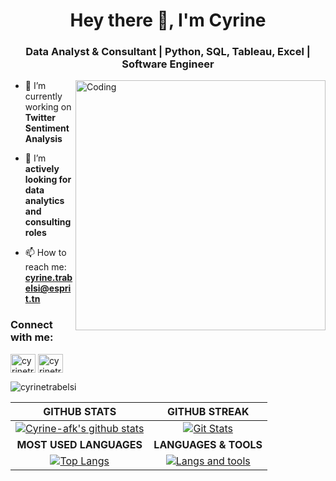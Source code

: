 <h1 align="center">Hey there 👋, I'm Cyrine</h1>
<h3 align="center"> Data Analyst & Consultant | Python, SQL, Tableau, Excel | Software Engineer </h3>
<img align="right" alt="Coding" width="400" src="https://media.giphy.com/media/3ornk57KwDXf81rjWM/giphy.gif">

- 🌱 I’m currently working on **Twitter Sentiment Analysis**

- 🔭 I’m **actively looking for data analytics and consulting roles** 

- 📫 How to reach me: **cyrine.trabelsi@esprit.tn**

<h3 align="left">Connect with me:</h3>
<p align="left">
<a href="https://www.linkedin.com/in/cyrine-trabelsi-375248194/" target="blank"><img align="center" src="https://raw.githubusercontent.com/rahuldkjain/github-profile-readme-generator/master/src/images/icons/Social/linked-in-alt.svg" alt="cyrinetrabelsi" height="30" width="40" /></a>
<a href="https://www.hackerrank.com/cyrine_trabelsi" target="blank"><img align="center" src="https://raw.githubusercontent.com/rahuldkjain/github-profile-readme-generator/master/src/images/icons/Social/hackerrank.svg" alt="cyrinetrabelsi" height="30" width="40" /></a>
</p>
<p align="left"> <img src="https://komarev.com/ghpvc/?username=Cyrine-afk&label=Profile%20views&color=0e75b6&style=flat" alt="cyrinetrabelsi" /> </p>

|GITHUB STATS|GITHUB STREAK|
|:---:|:---:|
|[![Cyrine-afk's github stats](https://github-readme-stats.vercel.app/api?username=Cyrine-afk&count_private=true&show_icons=true&theme=dark#gh-dark-mode-only)](https://github.com/Cyrine-afk/github-readme-stats)|[![Git Stats](https://github-readme-streak-stats.herokuapp.com/?user=Cyrine-afk&theme=dark#gh-dark-mode-only)](https://github.com/Cyrine-afk/github-readme-stats) |
|**MOST USED LANGUAGES**|**LANGUAGES & TOOLS**|
|[![Top Langs](https://github-readme-stats.vercel.app/api/top-langs?username=Cyrine-afk&show_icons=true&hide=html,twig,pug,css,scss&langs_count=6&locale=en&layout=compact&theme=dark#gh-dark-mode-only)](https://github.com/Cyrine-afk/github-readme-stats)|[![Langs and tools](https://skillicons.dev/icons?i=python,mysql,mongodb,js,java,spring,html,css,bootstrap,ts,angular,cs,dotnet,php,symfony,c,cpp,qt,git,github,postman,ps,ai,pr,ae)](https://github.com/Cyrine-afk/github-readme-stats)|

